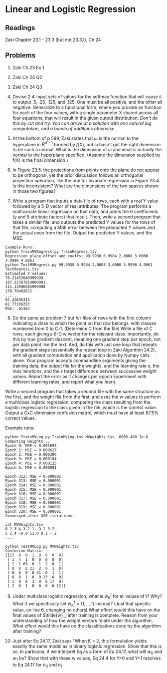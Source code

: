 # Linear and Logistic Regression

## Readings
Zaki Chapter 23.1 - 23.3 (but not 23.3.1), Ch 24

## Problems

1. Zaki Ch 23 Ex 1

2. Zaki Ch 24 Q2

3. Zaki Ch 24 Q3

4. Devise 2 4-input sets of values for the softmax function that will cause it to output .5, .25, .125, and .125.  One must be all positive, and the other all negative.  Generalize to a functional form, where you provide an function for each of the four values, with a single parameter X shared across all four equations, that will result in the given output distribution.  *Don't do this by cut and try.  You can arrive at a solution with one natural log computation, and a bunch of additions otherwise.*

5. At the bottom of p 589, Zaki states that $\omega$ is the normal to the hyperplane in $R^{d+1}$ formed by  $f(X)$, but $\omega$ hasn't got the right dimension to be such a normal.  What is the dimension of $\omega$ and what is *actually* the normal to the hyperplane specified. (Assume the dimension supplied by f(X) is the final dimension.)

6. In Figure 23.5, the projections from points onto the plane do not appear to be orthogonal, yet the prior discussion follows an orthogonal projection operation, like the one for bivariate regression in Figure 23.4.  Is this inconsistent?  What are the dimensions of the two spaces shown in those two figures?

7. Write a program that inputs a data file of rows, each with a real Y value followed by a 5-D vector of real attributes.  The program performs a multivariate linear regression on that data, and prints the 6 coefficients (y and 5 attribute factors) that result. Then, write a second program that takes a similar file, and outputs the predicted Y values for the rows of that file, computing a MSE error
between the preducted Y values and the actual ones from the file.  Output the predicted Y values, and the MSE.

```
Example Runs:
python TrainMVRegress.py TrainRegress.tsv
Regression plane offset and coeffs: 99.9938 0.9984 2.0008 3.0000 3.9998 4.9961
python TestMVRegress.py 99.9938 0.9984 2.0008 3.0000 3.9998 4.9961 TestRegress.tsv
Estimated Y values: 
78.21452649999999
107.22397814000001
111.13996585999998
170.70482622
.....
97.42695315
82.77196253
MSE: .01363
```

8. Do the same as problem 7 but for files of rows with the first column indicating
a class to which the point on that row belongs, with classes numbered from 0 to
C-1.  (Determine C from the file)  Write a file of C rows, each giving a 6-D 
w vector for the relevant class.  Importantly, do this by true gradient descent,
meaning one gradient step per epoch, not per data point like the text. And,
do this with just one loop that repeats the gradient steps (essentially the repeat
loop in Zaki Algorithm 24.2), with all gradient computation and application done
by Numpy calls alone.  Your program accepts commandline arguments giving the
training data, the output file for the weights, and the learning rate $\eta$, the max
iterations, and the $\epsilon$ target difference between successive weight values.
Report the error as it changes per epoch
Experiment with different learning rates, and report what you learn.  

Write a second program that takes a second file with the same 
structure as the first, and the weight file from the first, and uses the 
w values to perform a
multiclass logistic regression, comparing the class resulting from the logistic
regression to the class given in the file, which is the correct value.  
Output a CxC dimension confusion matrix, which must have at least 87.5% correct
values.

Example runs:
```
python TrainMVLog.py TrainMVLog.tsv MVWeights.tsv .0005 400 1e-6
Computing weights...
Epoch 0: MSE = 0.001693
Epoch 1: MSE = 0.000627
Epoch 2: MSE = 0.000306
Epoch 3: MSE = 0.000184
Epoch 4: MSE = 0.000125
Epoch 5: MSE = 0.000091
.....
Epoch 312: MSE = 0.000001
Epoch 313: MSE = 0.000001
Epoch 314: MSE = 0.000001
Epoch 315: MSE = 0.000001
Epoch 316: MSE = 0.000001
Epoch 317: MSE = 0.000001
Epoch 318: MSE = 0.000001
Epoch 319: MSE = 0.000001
Epoch 320: MSE = 0.000001
Converged after 320 iterations.

cat MVWeights.tsv
0 2.3 4.3.2.1.-9.1 3.2
5 2.4 -9.0 12.0 0.1 -.2
....

python TestMVLog.py MVWeights.tsv
Confusion Matrix:
[[17  0  0  1  0  0  0  0]
 [ 1  4  1  0  0  0  0  0]
 [ 1  1 63  0  1  2  0  1]
 [ 0  0  0 21  2  0  1  0]
 [ 0  0  0  0 31  0  1  1]
 [ 0  0  1  0  0 13  0  0]
 [ 1  0  0  3  0  0 17  0]
 [ 2  0  1  0  0  0  0 12]]

```

9. Under multiclass logistic regression, what is $\tilde{w}_K^t$ for all values of t?  Why? What if we specifically set $\tilde{w}_K^t = (1,....1)$ instead?  (Just that specific value, on line 6, changing no others)  What effect would this have on the final values of $\tilde{w}_j after training is complete.  Reason from your understanding of how the weight vectors relate under the algorithm.  What effect would this have on the classifications done by the algorithm after training?

10. Just after Eq 24.17, Zaki says "When K = 2, this formulation yields exactly the same model as in binary logistic regression.  Show that this is so.  In particular, if we interpret Eq as a form of Eq 24.17, what will $w_0$ and $w_1$ be?  Show that with these w values, Eq 24.4 for Y=0 and Y=1 resolves to Eq 24.17 for $\pi_0$ and $\pi_1$

